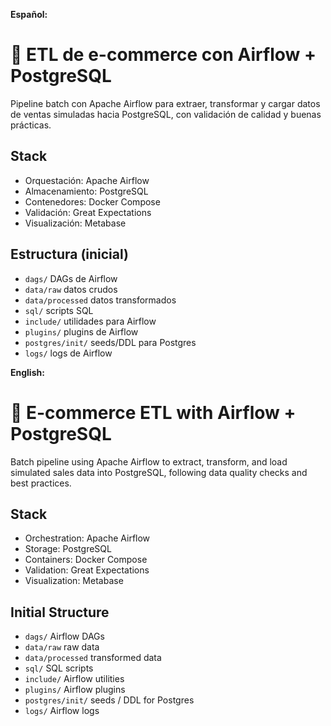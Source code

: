 **Español:**

# 🛒 ETL de e-commerce con Airflow + PostgreSQL

Pipeline batch con Apache Airflow para extraer, transformar y cargar datos de ventas simuladas hacia PostgreSQL, con validación de calidad y buenas prácticas.

## Stack
- Orquestación: Apache Airflow
- Almacenamiento: PostgreSQL
- Contenedores: Docker Compose
- Validación: Great Expectations
- Visualización: Metabase

## Estructura (inicial)
- `dags/` DAGs de Airflow
- `data/raw` datos crudos
- `data/processed` datos transformados
- `sql/` scripts SQL
- `include/` utilidades para Airflow
- `plugins/` plugins de Airflow
- `postgres/init/` seeds/DDL para Postgres
- `logs/` logs de Airflow


**English:**

# 🛒 E-commerce ETL with Airflow + PostgreSQL

Batch pipeline using Apache Airflow to extract, transform, and load simulated sales data into PostgreSQL, following data quality checks and best practices.

## Stack

- Orchestration: Apache Airflow
- Storage: PostgreSQL
- Containers: Docker Compose
- Validation: Great Expectations
- Visualization: Metabase

## Initial Structure

- `dags/` Airflow DAGs
- `data/raw` raw data
- `data/processed` transformed data
- `sql/` SQL scripts
- `include/` Airflow utilities
- `plugins/` Airflow plugins
- `postgres/init/` seeds / DDL for Postgres
- `logs/` Airflow logs